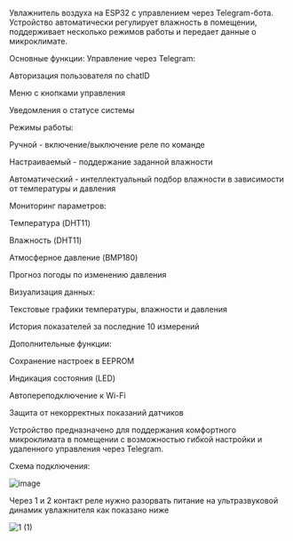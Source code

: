 Увлажнитель воздуха на ESP32 с управлением через Telegram-бота. Устройство автоматически регулирует влажность в помещении, поддерживает несколько режимов работы и передает данные о микроклимате.

Основные функции:
Управление через Telegram:

Авторизация пользователя по chatID

Меню с кнопками управления

Уведомления о статусе системы

Режимы работы:

Ручной - включение/выключение реле по команде

Настраиваемый - поддержание заданной влажности

Автоматический - интеллектуальный подбор влажности в зависимости от температуры и давления

Мониторинг параметров:

Температура (DHT11)

Влажность (DHT11)

Атмосферное давление (BMP180)

Прогноз погоды по изменению давления

Визуализация данных:

Текстовые графики температуры, влажности и давления

История показателей за последние 10 измерений

Дополнительные функции:

Сохранение настроек в EEPROM

Индикация состояния (LED)

Автопереподключение к Wi-Fi

Защита от некорректных показаний датчиков

Устройство предназначено для поддержания комфортного микроклимата в помещении с возможностью гибкой настройки и удаленного управления через Telegram.






Схема подключения:


![image](https://github.com/user-attachments/assets/17488b49-b213-48f0-9719-9811b3e67891)


Через 1 и 2 контакт реле нужно разорвать питание на ультразвуковой динамик увлажнителя как показано ниже 


![1 (1)](https://github.com/user-attachments/assets/1e949bee-fd39-4e4e-9a2e-bafc937c7eca)
